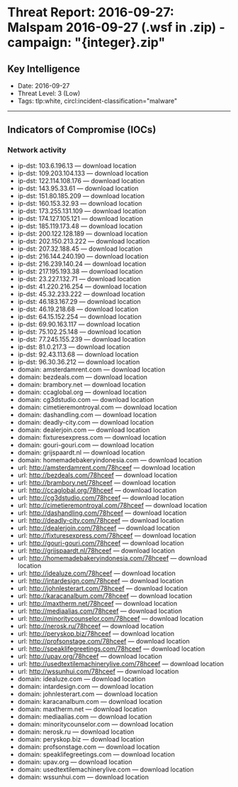 # Threat Report: 2016-09-27: Malspam 2016-09-27 (.wsf in .zip) - campaign: "{integer}.zip"


## Key Intelligence
* Date: 2016-09-27
* Threat Level: 3 (Low)
* Tags: tlp:white, circl:incident-classification="malware"

---

## Indicators of Compromise (IOCs)
### Network activity
* ip-dst: 103.6.196.13 — download location
* ip-dst: 109.203.104.133 — download location
* ip-dst: 122.114.108.176 — download location
* ip-dst: 143.95.33.61 — download location
* ip-dst: 151.80.185.209 — download location
* ip-dst: 160.153.32.93 — download location
* ip-dst: 173.255.131.109 — download location
* ip-dst: 174.127.105.121 — download location
* ip-dst: 185.119.173.48 — download location
* ip-dst: 200.122.128.189 — download location
* ip-dst: 202.150.213.222 — download location
* ip-dst: 207.32.188.45 — download location
* ip-dst: 216.144.240.190 — download location
* ip-dst: 216.239.140.24 — download location
* ip-dst: 217.195.193.38 — download location
* ip-dst: 23.227.132.71 — download location
* ip-dst: 41.220.216.254 — download location
* ip-dst: 45.32.233.222 — download location
* ip-dst: 46.183.167.29 — download location
* ip-dst: 46.19.218.68 — download location
* ip-dst: 64.15.152.254 — download location
* ip-dst: 69.90.163.117 — download location
* ip-dst: 75.102.25.148 — download location
* ip-dst: 77.245.155.239 — download location
* ip-dst: 81.0.217.3 — download location
* ip-dst: 92.43.113.68 — download location
* ip-dst: 96.30.36.212 — download location
* domain: amsterdamrent.com — download location
* domain: bezdeals.com — download location
* domain: brambory.net — download location
* domain: ccaglobal.org — download location
* domain: cg3dstudio.com — download location
* domain: cimetieremontroyal.com — download location
* domain: dashandling.com — download location
* domain: deadly-city.com — download location
* domain: dealerjoin.com — download location
* domain: fixturesexpress.com — download location
* domain: gouri-gouri.com — download location
* domain: grijspaardt.nl — download location
* domain: homemadebakeryindonesia.com — download location
* url: http://amsterdamrent.com/78hceef — download location
* url: http://bezdeals.com/78hceef — download location
* url: http://brambory.net/78hceef — download location
* url: http://ccaglobal.org/78hceef — download location
* url: http://cg3dstudio.com/78hceef — download location
* url: http://cimetieremontroyal.com/78hceef — download location
* url: http://dashandling.com/78hceef — download location
* url: http://deadly-city.com/78hceef — download location
* url: http://dealerjoin.com/78hceef — download location
* url: http://fixturesexpress.com/78hceef — download location
* url: http://gouri-gouri.com/78hceef — download location
* url: http://grijspaardt.nl/78hceef — download location
* url: http://homemadebakeryindonesia.com/78hceef — download location
* url: http://idealuze.com/78hceef — download location
* url: http://intardesign.com/78hceef — download location
* url: http://johnlesterart.com/78hceef — download location
* url: http://karacanalbum.com/78hceef — download location
* url: http://maxtherm.net/78hceef — download location
* url: http://mediaalias.com/78hceef — download location
* url: http://minoritycounselor.com/78hceef — download location
* url: http://nerosk.ru/78hceef — download location
* url: http://peryskop.biz/78hceef — download location
* url: http://profsonstage.com/78hceef — download location
* url: http://speaklifegreetings.com/78hceef — download location
* url: http://upav.org/78hceef — download location
* url: http://usedtextilemachinerylive.com/78hceef — download location
* url: http://wssunhui.com/78hceef — download location
* domain: idealuze.com — download location
* domain: intardesign.com — download location
* domain: johnlesterart.com — download location
* domain: karacanalbum.com — download location
* domain: maxtherm.net — download location
* domain: mediaalias.com — download location
* domain: minoritycounselor.com — download location
* domain: nerosk.ru — download location
* domain: peryskop.biz — download location
* domain: profsonstage.com — download location
* domain: speaklifegreetings.com — download location
* domain: upav.org — download location
* domain: usedtextilemachinerylive.com — download location
* domain: wssunhui.com — download location

